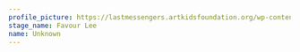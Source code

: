 ```yaml
---
profile_picture: https://lastmessengers.artkidsfoundation.org/wp-content/uploads/2022/09/Facour-Lee-1.jpg
stage_name: Favour Lee
name: Unknown
---
```

